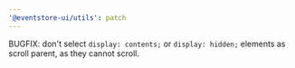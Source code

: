 ```yaml
---
'@eventstore-ui/utils': patch
---
```


BUGFIX: don't select `display: contents;` or `display: hidden;` elements as scroll parent, as they cannot scroll.
